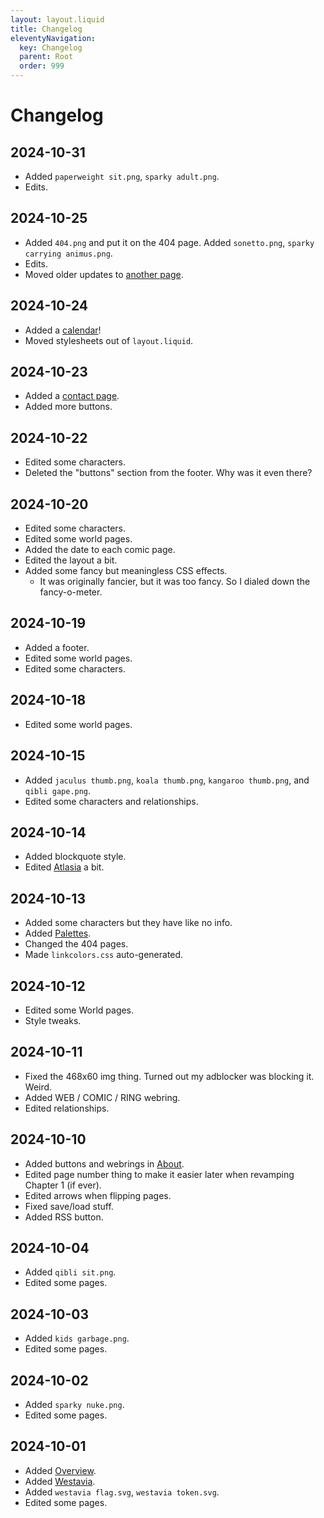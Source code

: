 ```yaml
---
layout: layout.liquid
title: Changelog
eleventyNavigation:
  key: Changelog
  parent: Root
  order: 999
---
```


# Changelog

## 2024-10-31

- Added `paperweight sit.png`, `sparky adult.png`.
- Edits.

## 2024-10-25

- Added `404.png` and put it on the 404 page. Added `sonetto.png`, `sparky carrying animus.png`.
- Edits.
- Moved older updates to [another page](/changelog/old/).

## 2024-10-24

- Added a [calendar](/world/calendar/)!
- Moved stylesheets out of `layout.liquid`.

## 2024-10-23

- Added a [contact page](/contact/).
- Added more buttons.

## 2024-10-22

- Edited some characters.
- Deleted the "buttons" section from the footer. Why was it even there?

## 2024-10-20

- Edited some characters.
- Edited some world pages.
- Added the date to each comic page.
- Edited the layout a bit.
- Added some fancy but meaningless CSS effects.
  - It was originally fancier, but it was too fancy. So I dialed down the fancy-o-meter.

## 2024-10-19

- Added a footer.
- Edited some world pages.
- Edited some characters.

## 2024-10-18

- Edited some world pages.

## 2024-10-15

- Added `jaculus thumb.png`, `koala thumb.png`, `kangaroo thumb.png`, and `qibli gape.png`.
- Edited some characters and relationships.

## 2024-10-14

- Added blockquote style.
- Edited [Atlasia](/world/atlasia/) a bit.

## 2024-10-13

- Added some characters but they have like no info.
- Added [Palettes](/characters/palettes/).
- Changed the 404 pages.
- Made `linkcolors.css` auto-generated.

## 2024-10-12

- Edited some World pages.
- Style tweaks.

## 2024-10-11

- Fixed the 468x60 img thing. Turned out my adblocker was blocking it. Weird.
- Added WEB / COMIC / RING webring.
- Edited relationships.

## 2024-10-10

- Added buttons and webrings in [About](/about/).
- Edited page number thing to make it easier later when revamping Chapter 1 (if ever).
- Edited arrows when flipping pages.
- Fixed save/load stuff.
- Added RSS button.

## 2024-10-04

- Added `qibli sit.png`.
- Edited some pages.

## 2024-10-03

- Added `kids garbage.png`.
- Edited some pages.

## 2024-10-02

- Added `sparky nuke.png`.
- Edited some pages.

## 2024-10-01

- Added [Overview](/world/overview/).
- Added [Westavia](/world/westavia/).
- Added `westavia flag.svg`, `westavia token.svg`.
- Edited some pages.
